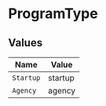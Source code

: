 # ProgramType


## Values

| Name      | Value     |
| --------- | --------- |
| `Startup` | startup   |
| `Agency`  | agency    |